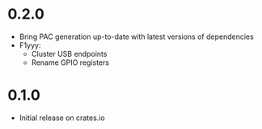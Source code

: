 # 0.2.0

* Bring PAC generation up-to-date with latest versions of dependencies
* F1yyy:
    * Cluster USB endpoints
    * Rename GPIO registers

# 0.1.0

* Initial release on crates.io
